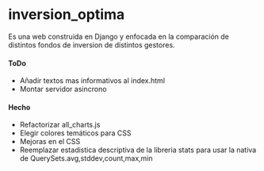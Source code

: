 # inversion_optima

Es una web construida en Django y enfocada en la comparación de distintos fondos de inversion de distintos gestores.

#### ToDo
- Añadir textos mas informativos al index.html
- Montar servidor asincrono

#### Hecho
- Refactorizar all_charts.js
- Elegir colores temáticos para CSS
- Mejoras en el CSS
- Reemplazar estadistica descriptiva de la libreria stats para usar la nativa de QuerySets.avg,stddev,count,max,min